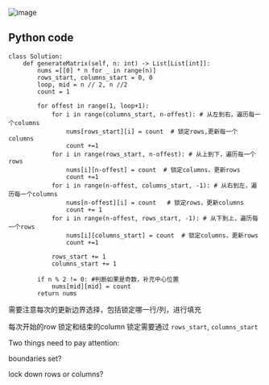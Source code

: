 ![image](https://github.com/user-attachments/assets/3ed55b6d-2986-47fc-a680-9a84996d7967)

## Python code 
```
class Solution:
    def generateMatrix(self, n: int) -> List[List[int]]:
        nums =[[0] * n for _ in range(n)] 
        rows_start, columns_start = 0, 0 
        loop, mid = n // 2, n //2 
        count = 1 

        for offest in range(1, loop+1): 
            for i in range(columns_start, n-offest): # 从左到右，遍历每一个columns
                nums[rows_start][i] = count  # 锁定rows,更新每一个columns
                count +=1 
            for i in range(rows_start, n-offest): # 从上到下，遍历每一个rows
                nums[i][n-offest] = count  # 锁定columns，更新rows
                count +=1 
            for i in range(n-offest, columns_start, -1): # 从右到左，遍历每一个columns
                nums[n-offest][i] = count   # 锁定rows，更新columns 
                count += 1 
            for i in range(n-offest, rows_start, -1): # 从下到上，遍历每一个rows 
                nums[i][columns_start] = count  # 锁定columns，更新rows
                count +=1 

            rows_start += 1 
            columns_start += 1
        
        if n % 2 != 0: #判断如果是奇数，补充中心位置
            nums[mid][mid] = count 
        return nums
```
需要注意每次的更新边界选择，包括锁定哪一行/列，进行填充

每次开始的row 锁定和结束的column 锁定需要通过 `rows_start`, `columns_start`

Two things need to pay attention: 

boundaries set?

lock down rows or columns? 
